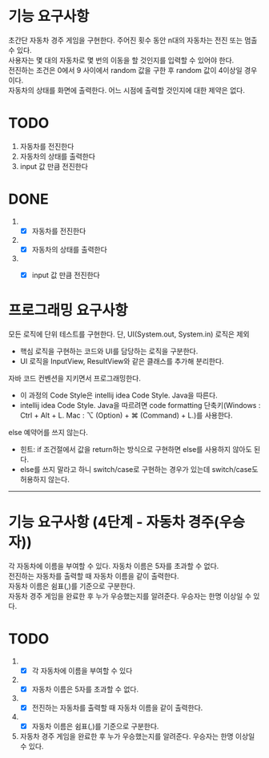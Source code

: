 # 기능 요구사항
초간단 자동차 경주 게임을 구현한다.
주어진 횟수 동안 n대의 자동차는 전진 또는 멈출 수 있다.  
사용자는 몇 대의 자동차로 몇 번의 이동을 할 것인지를 입력할 수 있어야 한다.  
전진하는 조건은 0에서 9 사이에서 random 값을 구한 후 random 값이 4이상일 경우이다.  
자동차의 상태를 화면에 출력한다. 어느 시점에 출력할 것인지에 대한 제약은 없다.


# TODO
1. 자동차를 전진한다
3. 자동차의 상태를 출력한다
4. input 값 만큼 전진한다

# DONE
1. - [x] 자동차를 전진한다
3. - [x] 자동차의 상태를 출력한다
4. - [x] input 값 만큼 전진한다


# 프로그래밍 요구사항

모든 로직에 단위 테스트를 구현한다. 단, UI(System.out, System.in) 로직은 제외  
- 핵심 로직을 구현하는 코드와 UI를 담당하는 로직을 구분한다.  
- UI 로직을 InputView, ResultView와 같은 클래스를 추가해 분리한다.  

자바 코드 컨벤션을 지키면서 프로그래밍한다.  
- 이 과정의 Code Style은 intellij idea Code Style. Java을 따른다.  
- intellij idea Code Style. Java을 따르려면 code formatting 단축키(Windows : Ctrl + Alt + L. Mac : ⌥ (Option) + ⌘ (Command) + L.)를 사용한다.  

else 예약어를 쓰지 않는다.  
- 힌트: if 조건절에서 값을 return하는 방식으로 구현하면 else를 사용하지 않아도 된다.  
- else를 쓰지 말라고 하니 switch/case로 구현하는 경우가 있는데 switch/case도 허용하지 않는다.


---

# 기능 요구사항 (4단계 - 자동차 경주(우승자))
각 자동차에 이름을 부여할 수 있다. 자동차 이름은 5자를 초과할 수 없다.  
전진하는 자동차를 출력할 때 자동차 이름을 같이 출력한다.  
자동차 이름은 쉼표(,)를 기준으로 구분한다.  
자동차 경주 게임을 완료한 후 누가 우승했는지를 알려준다. 우승자는 한명 이상일 수 있다.  

# TODO

1. - [x] 각 자동차에 이름을 부여할 수 있다
2. - [x] 자동차 이름은 5자를 초과할 수 없다.  
3. - [x] 전진하는 자동차를 출력할 때 자동차 이름을 같이 출력한다.  
4. - [x] 자동차 이름은 쉼표(,)를 기준으로 구분한다.  
5. 자동차 경주 게임을 완료한 후 누가 우승했는지를 알려준다. 우승자는 한명 이상일 수 있다.  